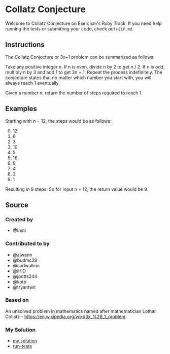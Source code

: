 # Collatz Conjecture

Welcome to Collatz Conjecture on Exercism's Ruby Track.
If you need help running the tests or submitting your code, check out `HELP.md`.

## Instructions

The Collatz Conjecture or 3x+1 problem can be summarized as follows:

Take any positive integer n.
If n is even, divide n by 2 to get n / 2.
If n is odd, multiply n by 3 and add 1 to get 3n + 1.
Repeat the process indefinitely.
The conjecture states that no matter which number you start with, you will always reach 1 eventually.

Given a number n, return the number of steps required to reach 1.

## Examples

Starting with n = 12, the steps would be as follows:

0. 12
1. 6
2. 3
3. 10
4. 5
5. 16
6. 8
7. 4
8. 2
9. 1

Resulting in 9 steps.
So for input n = 12, the return value would be 9.

## Source

### Created by

- @Insti

### Contributed to by

- @ajwann
- @budmc29
- @cadwallion
- @iHiD
- @jpotts244
- @kotp
- @tryantwit

### Based on

An unsolved problem in mathematics named after mathematician Lothar Collatz - https://en.wikipedia.org/wiki/3x_%2B_1_problem

### My Solution

- [my solution](./collatz_conjecture.rb)
- [run-tests](./run-tests-ruby.txt)

